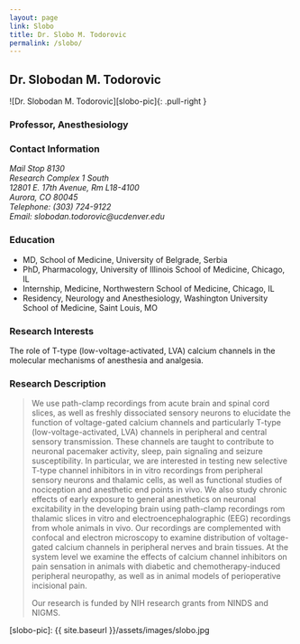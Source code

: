 ```yaml
---
layout: page
link: Slobo
title: Dr. Slobo M. Todorovic
permalink: /slobo/
---
```


## Dr. Slobodan M. Todorovic

![Dr. Slobodan M. Todorovic][slobo-pic]{: .pull-right }

### Professor, Anesthesiology

### Contact Information
_Mail Stop 8130_  
_Research Complex 1 South_  
_12801 E. 17th Avenue, Rm L18-4100_  
_Aurora, CO 80045_  
_Telephone: (303) 724-9122_  
_Email: slobodan.todorovic@ucdenver.edu_ 
 
### Education  
* MD, School of Medicine, University of Belgrade, Serbia
* PhD, Pharmacology, University of Illinois School of Medicine, Chicago, IL
* Internship, Medicine, Northwestern School of Medicine, Chicago, IL
* Residency, Neurology and Anesthesiology, Washington University School of Medicine, Saint Louis, MO

### Research Interests  
The role of T-type (low-voltage-activated, LVA) calcium channels in the molecular mechanisms of anesthesia and analgesia.

### Research Description  
>We use path-clamp recordings from acute brain and spinal cord slices, as well as freshly dissociated sensory neurons to elucidate the function of voltage-gated calcium channels and particularly T-type (low-voltage-activated, LVA) channels in peripheral and central sensory transmission. These channels are taught to contribute to neuronal pacemaker activity, sleep, pain signaling and seizure susceptibility. In particular, we are interested in testing new selective T-type channel inhibitors in in vitro recordings from peripheral sensory neurons and thalamic cells, as well as functional studies of nociception and anesthetic end points in vivo. We also study chronic effects of early exposure to general anesthetics on neuronal excitability in the developing brain using path-clamp recordings rom thalamic slices in vitro and electroencephalographic (EEG) recordings from whole animals in vivo. Our recordings are complemented with confocal and electron microscopy to examine distribution of voltage-gated calcium channels in peripheral nerves and brain tissues. At the system level we examine the effects of calcium channel inhibitors on pain sensation in animals with diabetic and chemotherapy-induced peripheral neuropathy, as well as in animal models of perioperative incisional pain.
>
>Our research is funded by NIH research grants from NINDS and NIGMS.

[slobo-pic]: {{ site.baseurl }}/assets/images/slobo.jpg